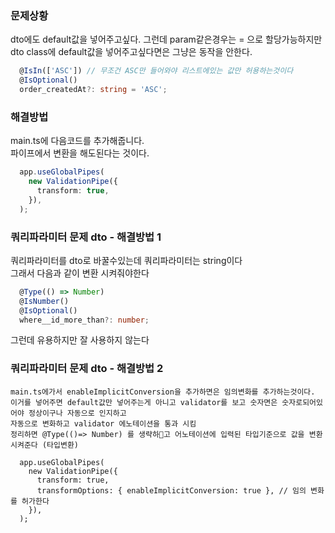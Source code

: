### 문제상황
dto에도 default값을 넣어주고싶다. 그런데 param같은경우는 = 으로 할당가능하지만 <br>
dto class에 default값을 넣어주고싶다면은 그냥은 동작을 안한다. <br>
```ts
  @IsIn(['ASC']) // 무조건 ASC만 들어와야 리스트에있는 값만 허용하는것이다
  @IsOptional()
  order_createdAt?: string = 'ASC';
```

### 해결방법
main.ts에 다음코드를 추가해줍니다. <br>
파이프에서 변환을 해도된다는 것이다. <br>
```ts
  app.useGlobalPipes(
    new ValidationPipe({
      transform: true,
    }),
  );
```

### 쿼리파라미터 문제 dto - 해결방법 1
쿼리파라미터를 dto로 바꿀수있는데 쿼리파라미터는 string이다  <br>
그래서 다음과 같이 변환 시켜줘야한다 <br>
```ts
  @Type(() => Number)
  @IsNumber()
  @IsOptional()
  where__id_more_than?: number;
```
그런데 유용하지만 잘 사용하지 않는다 <br>

### 쿼리파라미터 문제 dto - 해결방법 2
```
main.ts에가서 enableImplicitConversion을 추가하면은 임의변화를 추가하는것이다.
이거를 넣어주면 default값만 넣어주는게 아니고 validator를 보고 숫자면은 숫자로되어있어야 정상이구나 자동으로 인지하고
자동으로 변화하고 validator 에노테이션을 통과 시킴 
정리하면 @Type(()=> Number) 를 생략하고 어노테이션에 입력된 타입기준으로 값을 변환시켜준다 (타입변환)
```

```ts
  app.useGlobalPipes(
    new ValidationPipe({
      transform: true,
      transformOptions: { enableImplicitConversion: true }, // 임의 변화를 허가한다
    }),
  );
```
